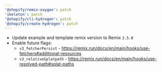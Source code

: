 ```yaml
---
'@shopify/remix-oxygen': patch
'skeleton': patch
'@shopify/cli-hydrogen': patch
'@shopify/create-hydrogen': patch
---
```


* Update example and template remix version to Remix `2.5.0`
* Enable future flags:
  * `v3_fetcherPersist` - https://remix.run/docs/en/main/hooks/use-fetchers#additional-resources
  * `v3_relativeSplatpath` - https://remix.run/docs/en/main/hooks/use-resolved-path#splat-paths

